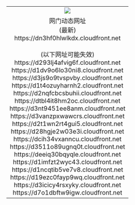 ﻿<table>
  <tr></tr>
  <tr><td colspan=2 align=center><img src="https://dn3hf0hlwlkdx.cloudfront.net/Up/oGate.jpg" /></td></tr>
  <tr><td colspan=2 align=center>网门动态网址<br/>(最新)
<br>https://dn3hf0hlwlkdx.cloudfront.net
<br/><br/>(以下网址可能失效)
<br>https://d293lj4afvig6f.cloudfront.net
<br>https://d1dv9o6lo30ni8.cloudfront.net
<br>https://d3js9o9tvspvby.cloudfront.net
<br>https://d1t4ozuyharnh2.cloudfront.net
<br>https://d2nqfcbcsbuhii.cloudfront.net
<br>https://dtbl4it8hm2oc.cloudfront.net
<br>https://d3nt9451ee8anm.cloudfront.net
<br>https://d3vanzpxwawcrs.cloudfront.net
<br>https://d2t1wn2rt4gui5.cloudfront.net
<br>https://d28hgje2w03e3i.cloudfront.net
<br>https://dcih34vxanncu.cloudfront.net
<br>https://d3511o89ugnq0t.cloudfront.net
<br>https://deeiq30bqyqle.cloudfront.net
<br>https://d1imfzt2wyc43.cloudfront.net
<br>https://d1ncqtib5ve7v8.cloudfront.net
<br>https://d19ezc0fayp9wq.cloudfront.net
<br>https://d3icicy4rsxyky.cloudfront.net
<br>https://d7o1dbftw9igw.cloudfront.net
    </td>
  </tr>
</table>
